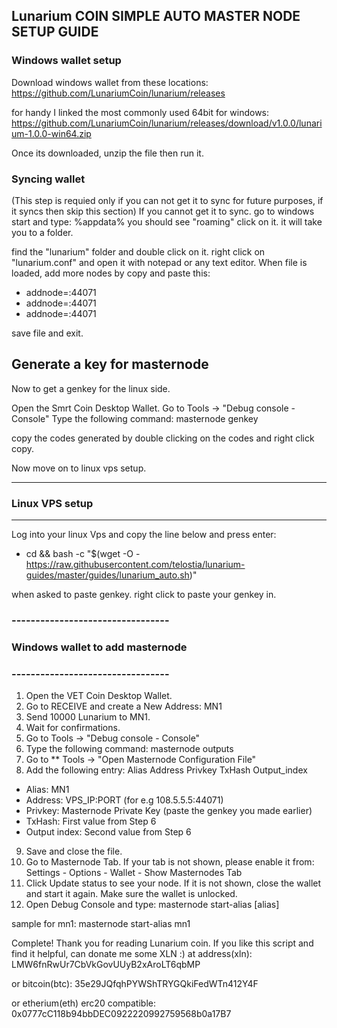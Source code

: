 ## Lunarium COIN SIMPLE AUTO MASTER NODE SETUP GUIDE

### Windows wallet setup

Download windows wallet from these locations:
https://github.com/LunariumCoin/lunarium/releases

for handy I linked the most commonly used 64bit for windows: 
https://github.com/LunariumCoin/lunarium/releases/download/v1.0.0/lunarium-1.0.0-win64.zip

Once its downloaded, unzip the file then run it. 
 
### Syncing wallet
(This step is requied only if you can not get it to sync for future purposes, if it syncs then skip this section)
If you cannot get it to sync. go to windows start and type:
%appdata% 
you should see "roaming" click on it. it will take you to a folder.

find the "lunarium" folder and double click on it.
right click on "lunarium.conf" and open it with notepad or any text editor.
When file is loaded, add more nodes by copy and paste this:

* addnode=:44071
* addnode=:44071
* addnode=:44071

save file and exit.


## Generate a key for masternode

Now to get a genkey for the linux side.

Open the Smrt Coin Desktop Wallet. 
Go to Tools -> "Debug console - Console" 
Type the following command: masternode genkey

copy the codes generated by double clicking on the codes and right click copy.

Now move on to linux vps setup.

-----------------------
### Linux VPS setup
----------------------

Log into your linux Vps and copy the line below and press enter:

* cd && bash -c "$(wget -O - https://raw.githubusercontent.com/telostia/lunarium-guides/master/guides/lunarium_auto.sh)"

when asked to paste genkey. right click to paste your genkey in.



### ---------------------------------
### Windows wallet to add masternode 
### ---------------------------------

1.   Open the VET Coin Desktop Wallet. 
2.   Go to RECEIVE and create a New Address: MN1 
3.   Send 10000 Lunarium to MN1. 
4.   Wait for confirmations. 
5.   Go to Tools -> "Debug console - Console" 
6.   Type the following command: masternode outputs 
7.   Go to ** Tools -> "Open Masternode Configuration File" 
8.   Add the following entry: 
Alias Address Privkey TxHash Output_index 
*  Alias: MN1 
*  Address: VPS_IP:PORT (for e.g 108.5.5.5:44071)
*  Privkey: Masternode Private Key (paste the genkey you made earlier)
*  TxHash: First value from Step 6 
*  Output index: Second value from Step 6 

9.   Save and close the file. 
10.   Go to Masternode Tab. If your tab is not shown, please enable it 
from: Settings - Options - Wallet - Show Masternodes Tab 
11.   Click Update status to see your node. If it is not shown, close the wallet and 
start it again. Make sure the wallet is unlocked. 
12.   Open Debug Console and type: 
masternode start-alias [alias] 

sample for mn1:
masternode start-alias mn1

Complete! Thank you for reading  Lunarium coin.
If you like this script and find it helpful, can donate me some XLN :) 
at address(xln): LMW6fnRwUr7CbVkGovUUyB2xAroLT6qbMP

or bitcoin(btc): 35e29JQfqhPYWShTRYGQkiFedWTn412Y4F

or etherium(eth) erc20 compatible: 0x0777cC118b94bbDEC0922220992759568b0a17B7


 